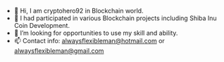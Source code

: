 - 👋 Hi, I am cryptohero92 in Blockchain world.
- 👀 I had participated in various Blockchain projects including Shiba Inu Coin Development.
- 💞️ I’m looking for opportunities to use my skill and ability.
- 📫 Contact info: alwaysflexibleman@hotmail.com or alwaysflexibleman@gmail.com

<!---
cryptohero92/cryptohero92 is a ✨ special ✨ repository because its `README.md` (this file) appears on your GitHub profile.
You can click the Preview link to take a look at your changes.
--->
